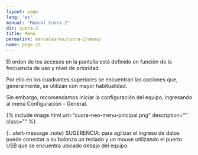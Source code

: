 ```yaml
---
layout: page
lang: "es"
manual: "Manual Cuora 2"
dir: cuora-2
title: Menú
permalink: manuales/es/cuora-2/menu/
name: page-23
---
```

El orden de los accesos en la pantalla está definido en función de la frecuencia de uso y nivel de prioridad.

Por ello en los cuadrantes superiores se encuentran las opciones que, generalmente, se utilizan con mayor habitualidad.

Sin embargo, recomendamos iniciar la configuración del equipo, ingresando al menú Configuración - General.


{% include image.html url="cuora-neo-menu-pincipal.png" description="" class="" %}

{: .alert-message .note}
SUGERENCIA: para agilizar el ingreso de datos puede conectar a su balanza un teclado y un mouse utilizando el puerto USB que se encuentra ubicado debajo del equipo.
